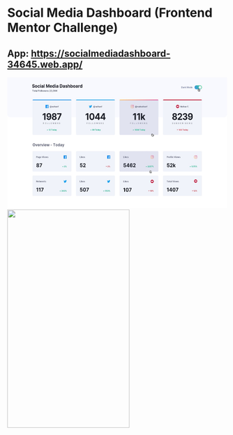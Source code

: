 # Social Media Dashboard (Frontend Mentor Challenge)


## App: https://socialmediadashboard-34645.web.app/


<img src="https://raw.githubusercontent.com/Marto130/socialMediaDashboard/master/design/active-states-light.jpg" width="600" height="300" margin-left="100"/>  <img src="" width="280" height="500" />
